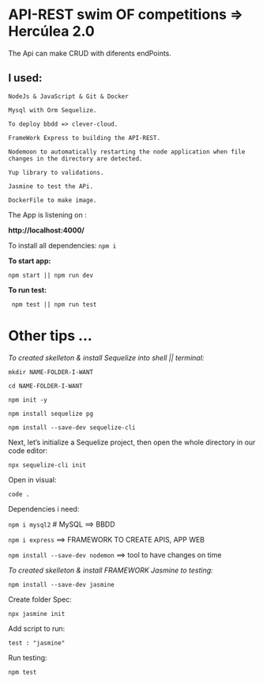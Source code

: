 # API-REST swim OF competitions => Hercúlea 2.0 

The Api can make CRUD with diferents endPoints.
## I used:

``NodeJs & JavaScript & Git & Docker``

``Mysql with Orm Sequelize.``

``To deploy bbdd => clever-cloud.``

``FrameWork Express to building the API-REST.``

``Nodemoon to automatically restarting the node application when file changes in the directory are detected.``

``Yup library to validations.`` 

``Jasmine to test the APi.``

``DockerFile to make image.``

The App is listening on :

**http://localhost:4000/**

To install all dependencies:
``npm i ``

__To start app:__

``npm start || npm run dev`` 

__To run test:__

`` npm test || npm run test``


# Other tips ... 

*_To created skelleton & install Sequelize into shell || terminal:_*

``mkdir NAME-FOLDER-I-WANT``

``cd NAME-FOLDER-I-WANT``

``npm init -y``

``npm install sequelize pg``

``npm install --save-dev sequelize-cli``

Next, let’s initialize a Sequelize project, then open the whole directory in our code editor:

``npx sequelize-cli init``

Open in visual: 

``code .``

Dependencies i need:

``npm i mysql2`` # MySQL ==> BBDD

``npm i express`` ==> FRAMEWORK TO CREATE APIS, APP WEB

``npm install --save-dev nodemon`` ==> tool to have changes on time

*_To created skelleton & install FRAMEWORK Jasmine to testing:_*

``npm install --save-dev jasmine``

Create folder Spec:

``npx jasmine init``

Add script to run: 

``test : "jasmine"``

Run testing:

``npm test ``